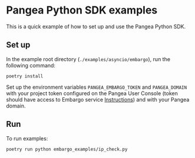# Pangea Python SDK examples

This is a quick example of how to set up and use the Pangea Python SDK.

## Set up

In the example root directory (`./examples/asyncio/embargo`), run the following command:

```
poetry install
```

Set up the environment variables `PANGEA_EMBARGO_TOKEN` and `PANGEA_DOMAIN` with
your project token configured on the Pangea User Console (token should have
access to Embargo service [Instructions](https://pangea.cloud/docs/admin-guide/tokens))
and with your Pangea domain.

## Run

To run examples:

```
poetry run python embargo_examples/ip_check.py
```

